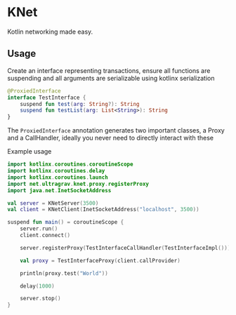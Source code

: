 # KNet
Kotlin networking made easy.

## Usage
Create an interface representing transactions, ensure all functions are suspending and all arguments are serializable using kotlinx serialization
```kotlin
@ProxiedInterface
interface TestInterface {
    suspend fun test(arg: String?): String
    suspend fun testList(arg: List<String>): String
}
```
The `ProxiedInterface` annotation generates two important classes, a Proxy and a CallHandler, ideally you never need to directly interact with these

Example usage
```kotlin
import kotlinx.coroutines.coroutineScope
import kotlinx.coroutines.delay
import kotlinx.coroutines.launch
import net.ultragrav.knet.proxy.registerProxy
import java.net.InetSocketAddress

val server = KNetServer(3500)
val client = KNetClient(InetSocketAddress("localhost", 3500))

suspend fun main() = coroutineScope {
    server.run()
    client.connect()

    server.registerProxy(TestInterfaceCallHandler(TestInterfaceImpl()))

    val proxy = TestInterfaceProxy(client.callProvider)

    println(proxy.test("World"))

    delay(1000)

    server.stop()
}
```

